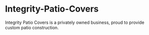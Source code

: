 # Integrity-Patio-Covers
Integrity Patio Covers is a privately owned business, proud to provide custom patio construction.
